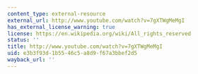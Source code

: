 ```yaml
---
content_type: external-resource
external_url: http://www.youtube.com/watch?v=7gXTWgMeMgI
has_external_license_warning: true
license: https://en.wikipedia.org/wiki/All_rights_reserved
status: ''
title: http://www.youtube.com/watch?v=7gXTWgMeMgI
uid: e3b3f93d-1b55-46c5-a8d9-f67a3bbef2d5
wayback_url: ''
---
```

